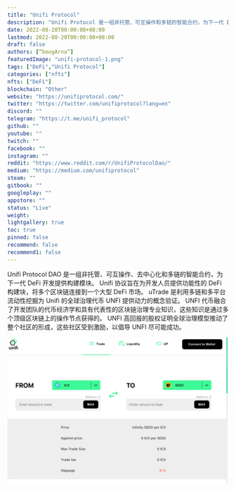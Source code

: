 ```yaml
---
title: "Unifi Protocol"
description: "Unifi Protocol 是一组非托管、可互操作和多链的智能合约，为下一代 DeFi 开发提供构建块"
date: 2022-08-20T00:00:00+08:00
lastmod: 2022-08-20T00:00:00+08:00
draft: false
authors: [“boogArno”]
featuredImage: "unifi-protocol-1.png"
tags: ["DeFi","Unifi Protocol"]
categories: ["nfts"]
nfts: ["DeFi"]
blockchain: "Other"
website: "https://unifiprotocol.com/"
twitter: "https://twitter.com/unifiprotocol?lang=en"
discord: ""
telegram: "https://t.me/unifi_protocol"
github: ""
youtube: ""
twitch: ""
facebook: ""
instagram: ""
reddit: "https://www.reddit.com/r/UnifiProtocolDao/"
medium: "https://medium.com/unifiprotocol"
steam: ""
gitbook: ""
googleplay: ""
appstore: ""
status: "Live"
weight: 
lightgallery: true
toc: true
pinned: false
recommend: false
recommend1: false
---
```

Unifi Protocol DAO 是一组非托管、可互操作、去中心化和多链的智能合约，为下一代 DeFi 开发提供构建模块。 Unifi 协议旨在为开发人员提供功能性的 DeFi 构建块，将多个区块链连接到一个大型 DeFi 市场。 uTrade 是利用多链和多平台流动性挖掘为 Unifi 的全球治理代币 UNFI 提供动力的概念验证。
UNFI 代币融合了开发团队的代币经济学和具有代表性的区块链治理专业知识，这些知识是通过多个顶级区块链上的操作节点获得的。 UNFI 高回报的股权证明全球治理模型推动了整个社区的形成，这些社区受到激励，以倡导 UNFI 尽可能成功。

![unifiprotocol-dapp-defi-other-image1_321853fa82ff971bac88553850aaab12](unifiprotocol-dapp-defi-other-image1_321853fa82ff971bac88553850aaab12.png)
